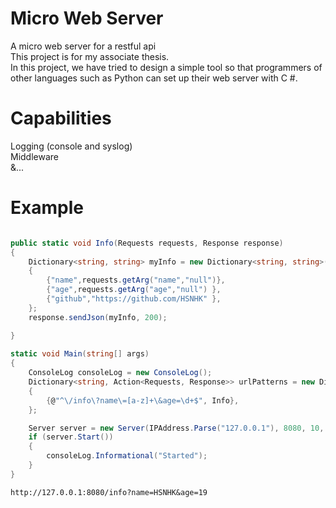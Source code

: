 # Micro Web Server
A micro web server for a restful api
<br>
This project is for my associate thesis.
<br>
In this project, we have tried to design a simple tool so that programmers of other languages ​​such as Python can set up their web server with C #.
# Capabilities
Logging (console and syslog)
<br>
Middleware
<br>
&...
# Example
```csharp

public static void Info(Requests requests, Response response)
{
    Dictionary<string, string> myInfo = new Dictionary<string, string>()
    {
        {"name",requests.getArg("name","null")},
        {"age",requests.getArg("age","null") },
        {"github","https://github.com/HSNHK" },
    };
    response.sendJson(myInfo, 200);

}
        
static void Main(string[] args)
{
    ConsoleLog consoleLog = new ConsoleLog();
    Dictionary<string, Action<Requests, Response>> urlPatterns = new Dictionary<string, Action<Requests, Response>>()
    {
        {@"^\/info\?name\=[a-z]+\&age=\d+$", Info},
    };

    Server server = new Server(IPAddress.Parse("127.0.0.1"), 8080, 10, urlPatterns, consoleLog);
    if (server.Start())
    {
        consoleLog.Informational("Started");
    }
}
```
```
http://127.0.0.1:8080/info?name=HSNHK&age=19
```

